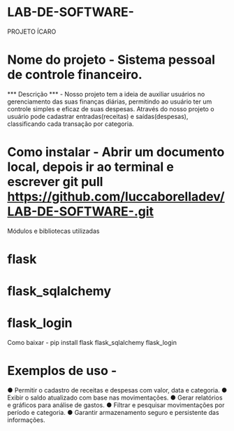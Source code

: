 # LAB-DE-SOFTWARE-
PROJETO ÍCARO

# Nome do projeto - Sistema pessoal de controle financeiro. 
*** Descrição *** - Nosso projeto tem a ideia de auxiliar usuários no gerenciamento das suas finanças diárias, permitindo ao usuário ter um controle simples e eficaz de suas despesas. Através do nosso projeto o usuário pode cadastrar entradas(receitas) e saídas(despesas), classificando cada transação por categoria.

# Como instalar - Abrir um documento local, depois ir ao terminal e escrever git pull https://github.com/luccaborelladev/LAB-DE-SOFTWARE-.git

Módulos e bibliotecas utilizadas 

# flask  
# flask_sqlalchemy 
# flask_login

Como baixar - pip install flask flask_sqlalchemy flask_login

# Exemplos de uso -

●	Permitir o cadastro de receitas e despesas com valor, data e categoria.
●	Exibir o saldo atualizado com base nas movimentações.
●	Gerar relatórios e gráficos para análise de gastos.
●	Filtrar e pesquisar movimentações por período e categoria.
●	Garantir armazenamento seguro e persistente das informações.


